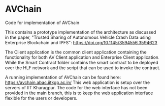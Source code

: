 # AVChain
Code for implementation of AVChain

This contains a prototype implementation of the architecture as discussed in the paper, "Trusted Sharing of Autonomous Vehicle Crash Data using
Enterprise Blockchain and IPFS": https://doi.org/10.1145/3594556.3594623

The Client application is the common client application containing the functionality for both AV Client application and Enterprise Client application. While the Smart Contract folder contains the smart contract to be deployed over the HLF network and the script that can be used to invoke the contract.

A running implementation of AVChain can be found here: https://avchain.abac.iitkgp.ac.in/
This web application is setup over the servers of IIT Kharagpur. The code for the web interface has not been provided in the main branch, this is to keep the web application interface flexible for the users or developers.
